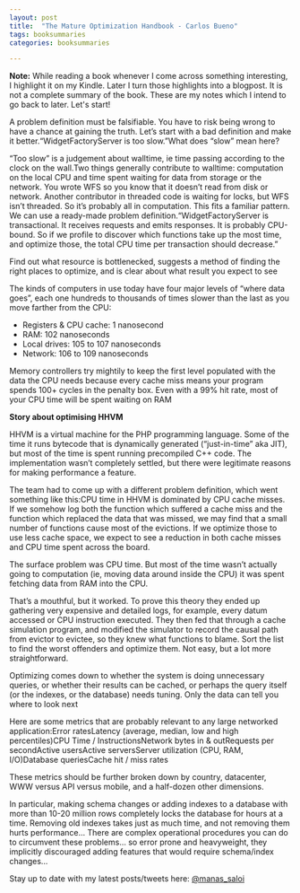 ```yaml
---
layout: post
title:  "The Mature Optimization Handbook - Carlos Bueno"
tags: booksummaries
categories: booksummaries

---
```

**Note:** While reading a book whenever I come across something interesting, I highlight it on my Kindle. Later I turn those highlights into a blogpost. It is not a complete summary of the book. These are my notes which I intend to go back to later. Let's start!

A problem definition must be falsifiable. You have to risk being wrong to have a chance at gaining the truth. Let’s start with a bad definition and make it better.“WidgetFactoryServer is too slow.”What does “slow” mean here?

“Too slow” is a judgement about walltime, ie time passing according to the clock on the wall.Two things generally contribute to walltime: computation on the local CPU and time spent waiting for data from storage or the network. You wrote WFS so you know that it doesn’t read from disk or network. Another contributor in threaded code is waiting for locks, but WFS isn’t threaded. So it’s probably all in computation. This fits a familiar pattern. We can use a ready-made problem definition.“WidgetFactoryServer is transactional. It receives requests and emits responses. It is probably CPU-bound. So if we profile to discover which functions take up the most time, and optimize those, the total CPU time per transaction should decrease.”

Find out what resource is bottlenecked, suggests a method of finding the right places to optimize, and is clear about what result you expect to see

The kinds of computers in use today have four major levels of “where data goes”, each one hundreds to thousands of times slower than the last as you move farther from the CPU:
* Registers & CPU cache: 1 nanosecond
* RAM: 102 nanoseconds
* Local drives: 105 to 107 nanoseconds
* Network: 106 to 109 nanoseconds

Memory controllers try mightily to keep the first level populated with the data the CPU needs because every cache miss means your program spends 100+ cycles in the penalty box. Even with a 99% hit rate, most of your CPU time will be spent waiting on RAM

**Story about optimising HHVM**

HHVM is a virtual machine for the PHP programming language. Some of the time it runs bytecode that is dynamically generated (“just-in-time” aka JIT), but most of the time is spent running precompiled C++ code. The implementation wasn’t completely settled, but there were legitimate reasons for making performance a feature.

The team had to come up with a different problem definition, which went something like this:CPU time in HHVM is dominated by CPU cache misses. If we somehow log both the function which suffered a cache miss and the function which replaced the data that was missed, we may find that a small number of functions cause most of the evictions. If we optimize those to use less cache space, we expect to see a reduction in both cache misses and CPU time spent across the board.

The surface problem was CPU time. But most of the time wasn’t actually going to computation (ie, moving data around inside the CPU) it was spent fetching data from RAM into the CPU.

 That’s a mouthful, but it worked. To prove this theory they ended up gathering very expensive and detailed logs, for example, every datum accessed or CPU instruction executed. They then fed that through a cache simulation program, and modified the simulator to record the causal path from evictor to evictee, so they knew what functions to blame. Sort the list to find the worst offenders and optimize them. Not easy, but a lot more straightforward.

Optimizing comes down to whether the system is doing unnecessary queries, or whether their results can be cached, or perhaps the query itself (or the indexes, or the database) needs tuning. Only the data can tell you where to look next


Here are some metrics that are probably relevant to any large networked application:Error ratesLatency (average, median, low and high percentiles)CPU Time / InstructionsNetwork bytes in & outRequests per secondActive usersActive serversServer utilization (CPU, RAM, I/O)Database queriesCache hit / miss rates

These metrics should be further broken down by country, datacenter, WWW versus API versus mobile, and a half-dozen other dimensions.

In particular, making schema changes or adding indexes to a database with more than 10-20 million rows completely locks the database for hours at a time. Removing old indexes takes just as much time, and not removing them hurts performance... There are complex operational procedures you can do to circumvent these problems... so error prone and heavyweight, they implicitly discouraged adding features that would require schema/index changes...

Stay up to date with my latest posts/tweets here: [@manas_saloi](http://twitter.com/manas_saloi)
